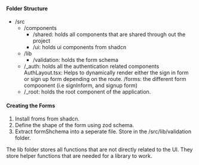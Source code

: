 #### Folder Structure
- /src
  - /components
    - /shared: holds all components that are shared through out the project
    - /ui: holds ui components from shadcn
  - /lib
    - /validation: holds the form schema
  - /_auth: holds all the authentication related components
    AuthLayout.tsx: Helps to dynamically render either the sign in form or sign up form depending on the route.
    /forms: the different form compoonent (i.e signInform, and signup form)
  - /_root: holds the root component of the application.

#### Creating the Forms
1. Install froms from shadcn.
2. Define the shape of the form using zod schema.
3. Extract formShchema into a seperate file. Store in the /src/lib/validation folder.


The lib folder stores all functions that are not directly related to the UI. They store helper functions that are needed for a library to work.